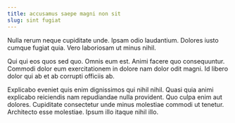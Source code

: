 ```yaml
---
title: accusamus saepe magni non sit
slug: sint fugiat
---
```


Nulla rerum neque cupiditate unde. Ipsam odio laudantium. Dolores iusto cumque fugiat quia. Vero laboriosam ut minus nihil.

Qui qui eos quos sed quo. Omnis eum est. Animi facere quo consequuntur. Commodi dolor eum exercitationem in dolore nam dolor odit magni. Id libero dolor qui ab et ab corrupti officiis ab.

Explicabo eveniet quis enim dignissimos qui nihil nihil. Quasi quia animi explicabo reiciendis nam repudiandae nulla provident. Quo culpa enim aut dolores. Cupiditate consectetur unde minus molestiae commodi ut tenetur. Architecto esse molestiae. Ipsum illo itaque nihil illo.
